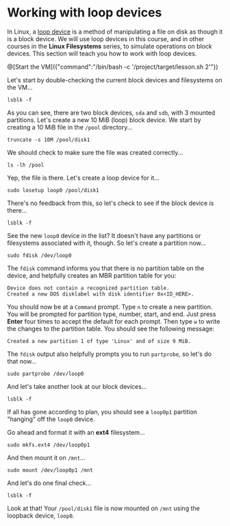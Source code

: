 # Working with loop devices

In Linux, a [loop device](https://en.wikipedia.org/wiki/Loop_device) is a method of manipulating a file on disk as though it is
a block device. We will use loop devices in this course, and in other courses in the **Linux Filesystems** series, to simulate
operations on block devices. This section will teach you how to work with loop devices.

@[Start the VM]({"command":"/bin/bash -c '/project/target/lesson.sh 2'"})

Let's start by double-checking the current block devices and filesystems on the VM...

```
lsblk -f
```

As you can see, there are two block devices, `sda` and `sdb`, with 3 mounted partitions. Let's create a new 10 MiB (loop)
block device. We start by creating a 10 MiB file in the `/pool` directory...

```
truncate -s 10M /pool/disk1
```

We should check to make sure the file was created correctly...

```
ls -lh /pool
```

Yep, the file is there. Let's create a loop device for it...

```
sudo losetup loop0 /pool/disk1
```

There's no feedback from this, so let's check to see if the block device is there...

```
lsblk -f
```

See the new `loop0` device in the list? It doesn't have any partitions or filesystems associated with it, though.
So let's create a partition now...

```
sudo fdisk /dev/loop0
```

The `fdisk` command informs you that there is no partition table on the device, and helpfully creates an MBR
partition table for you:

```
Device does not contain a recognized partition table.
Created a new DOS disklabel with disk identifier 0x<ID_HERE>.
```

You should now be at a `Command` prompt. Type `n` to create a new partition. You will be prompted for partition type,
number, start, and end. Just press **Enter** four times to accept the default for each prompt. Then type `w` to write
the changes to the partition table. You should see the following message:

```
Created a new partition 1 of type 'Linux' and of size 9 MiB.
```

The `fdisk` output also helpfully prompts you to run `partprobe`, so let's do that now...

```
sudo partprobe /dev/loop0
```

And let's take another look at our block devices...

```
lsblk -f
```

If all has gone according to plan, you should see a `loop0p1` partition "hanging" off the `loop0` device.

Go ahead and format it with an **ext4** filesystem...

```
sudo mkfs.ext4 /dev/loop0p1
```

And then mount it on `/mnt`...

```
sudo mount /dev/loop0p1 /mnt
```

And let's do one final check...

```
lsblk -f
```

Look at that! Your `/pool/disk1` file is now mounted on `/mnt` using the loopback device, `loop0`.
